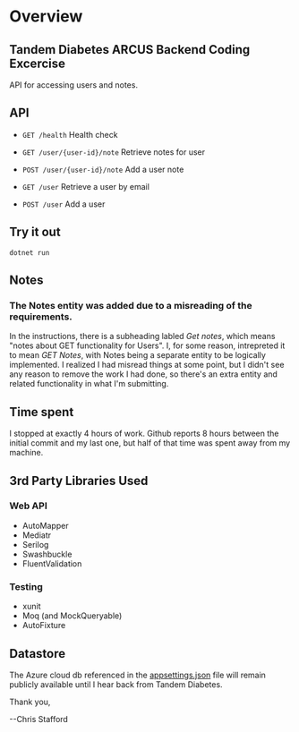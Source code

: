 # Overview
## Tandem Diabetes ARCUS Backend Coding Excercise
API for accessing users and notes.

## API

* `GET /health` Health check

* `GET /user/{user-id}/note` Retrieve notes for user

* `POST /user/{user-id}/note` Add a user note

* `GET /user` Retrieve a user by email

* `POST /user` Add a user

## Try it out

`dotnet run`

## Notes

### The Notes entity was added due to a misreading of the requirements.

In the instructions, there is a subheading labled *Get notes*, which means "notes about GET functionality for Users". I, for some reason, intrepreted it to mean *GET Notes*, with Notes being a separate entity to be logically implemented.  I realized I had misread things at some point, but I didn't see any reason to remove the work I had done, so there's an extra entity and related functionality in what I'm submitting.

## Time spent

I stopped at exactly 4 hours of work. Github reports 8 hours between the initial commit and my last one, but half of that time was spent away from my machine.

## 3rd Party Libraries Used

### Web API
* AutoMapper
* Mediatr
* Serilog
* Swashbuckle
* FluentValidation

### Testing
* xunit
* Moq (and MockQueryable)
* AutoFixture

## Datastore
The Azure cloud db referenced in the [appsettings.json](https://github.com/chris-stafford/tandemarcus/blob/master/src/API.Arcus.Webservice/appsettings.json) file will remain publicly available until I hear back from Tandem Diabetes. 

Thank you,

--Chris Stafford
